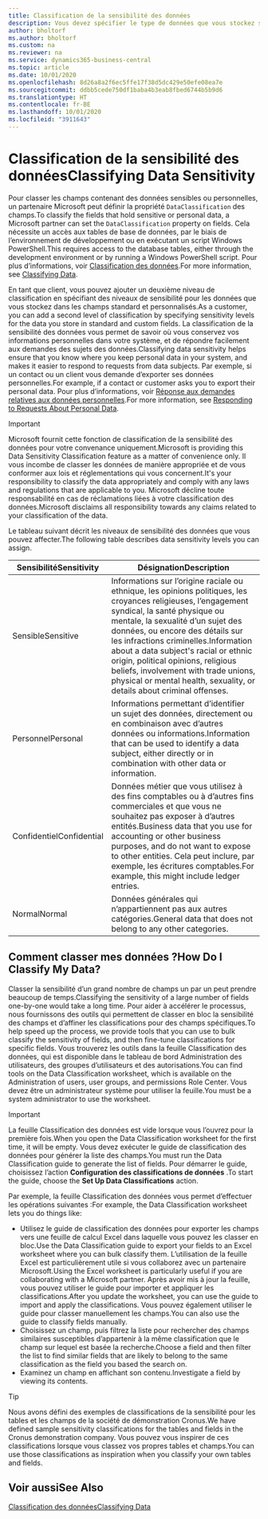 ```yaml
---
title: Classification de la sensibilité des données
description: Vous devez spécifier le type de données que vous stockez sur les personnes afin de pouvoir répondre aux demandes des sujets des données.
author: bholtorf
ms.author: bholtorf
ms.custom: na
ms.reviewer: na
ms.service: dynamics365-business-central
ms.topic: article
ms.date: 10/01/2020
ms.openlocfilehash: 8d26a8a2f6ec5ffe17f38d5dc429e50efe08ea7e
ms.sourcegitcommit: ddbb5cede750df1baba4b3eab8fbed6744b5b9d6
ms.translationtype: HT
ms.contentlocale: fr-BE
ms.lasthandoff: 10/01/2020
ms.locfileid: "3911643"
---
```

# <a name="classifying-data-sensitivity"></a><span data-ttu-id="e5016-103">Classification de la sensibilité des données</span><span class="sxs-lookup"><span data-stu-id="e5016-103">Classifying Data Sensitivity</span></span>
<span data-ttu-id="e5016-104">Pour classer les champs contenant des données sensibles ou personnelles, un partenaire Microsoft peut définir la propriété ```DataClassification``` des champs.</span><span class="sxs-lookup"><span data-stu-id="e5016-104">To classify the fields that hold sensitive or personal data, a Microsoft partner can set the ```DataClassification``` property on fields.</span></span> <span data-ttu-id="e5016-105">Cela nécessite un accès aux tables de base de données, par le biais de l’environnement de développement ou en exécutant un script Windows PowerShell.</span><span class="sxs-lookup"><span data-stu-id="e5016-105">This requires access to the database tables, either through the development environment or by running a Windows PowerShell script.</span></span> <span data-ttu-id="e5016-106">Pour plus d’informations, voir [Classification des données](/dynamics365/business-central/dev-itpro/developer/devenv-classifying-data).</span><span class="sxs-lookup"><span data-stu-id="e5016-106">For more information, see [Classifying Data](/dynamics365/business-central/dev-itpro/developer/devenv-classifying-data).</span></span>  

<span data-ttu-id="e5016-107">En tant que client, vous pouvez ajouter un deuxième niveau de classification en spécifiant des niveaux de sensibilité pour les données que vous stockez dans les champs standard et personnalisés.</span><span class="sxs-lookup"><span data-stu-id="e5016-107">As a customer, you can add a second level of classification by specifying sensitivity levels for the data you store in standard and custom fields.</span></span> <span data-ttu-id="e5016-108">La classification de la sensibilité des données vous permet de savoir où vous conservez vos informations personnelles dans votre système, et de répondre facilement aux demandes des sujets des données.</span><span class="sxs-lookup"><span data-stu-id="e5016-108">Classifying data sensitivity helps ensure that you know where you keep personal data in your system, and makes it easier to respond to requests from data subjects.</span></span> <span data-ttu-id="e5016-109">Par exemple, si un contact ou un client vous demande d’exporter ses données personnelles.</span><span class="sxs-lookup"><span data-stu-id="e5016-109">For example, if a contact or customer asks you to export their personal data.</span></span> <span data-ttu-id="e5016-110">Pour plus d’informations, voir [Réponse aux demandes relatives aux données personnelles](admin-responding-to-requests-about-personal-data.md).</span><span class="sxs-lookup"><span data-stu-id="e5016-110">For more information, see [Responding to Requests About Personal Data](admin-responding-to-requests-about-personal-data.md).</span></span>

> [!Important]
> <span data-ttu-id="e5016-111">Microsoft fournit cette fonction de classification de la sensibilité des données pour votre convenance uniquement.</span><span class="sxs-lookup"><span data-stu-id="e5016-111">Microsoft is providing this Data Sensitivity Classification feature as a matter of convenience only.</span></span> <span data-ttu-id="e5016-112">Il vous incombe de classer les données de manière appropriée et de vous conformer aux lois et réglementations qui vous concernent.</span><span class="sxs-lookup"><span data-stu-id="e5016-112">It's your responsibility to classify the data appropriately and comply with any laws and regulations that are applicable to you.</span></span> <span data-ttu-id="e5016-113">Microsoft décline toute responsabilité en cas de réclamations liées à votre classification des données.</span><span class="sxs-lookup"><span data-stu-id="e5016-113">Microsoft disclaims all responsibility towards any claims related to your classification of the data.</span></span>  

<span data-ttu-id="e5016-114">Le tableau suivant décrit les niveaux de sensibilité des données que vous pouvez affecter.</span><span class="sxs-lookup"><span data-stu-id="e5016-114">The following table describes data sensitivity levels you can assign.</span></span>

|<span data-ttu-id="e5016-115">Sensibilité</span><span class="sxs-lookup"><span data-stu-id="e5016-115">Sensitivity</span></span>|<span data-ttu-id="e5016-116">Désignation</span><span class="sxs-lookup"><span data-stu-id="e5016-116">Description</span></span>|
|----|----|
|<span data-ttu-id="e5016-117">Sensible</span><span class="sxs-lookup"><span data-stu-id="e5016-117">Sensitive</span></span> | <span data-ttu-id="e5016-118">Informations sur l’origine raciale ou ethnique, les opinions politiques, les croyances religieuses, l’engagement syndical, la santé physique ou mentale, la sexualité d’un sujet des données, ou encore des détails sur les infractions criminelles.</span><span class="sxs-lookup"><span data-stu-id="e5016-118">Information about a data subject's racial or ethnic origin, political opinions, religious beliefs, involvement with trade unions, physical or mental health, sexuality, or details about criminal offenses.</span></span> |
|<span data-ttu-id="e5016-119">Personnel</span><span class="sxs-lookup"><span data-stu-id="e5016-119">Personal</span></span> | <span data-ttu-id="e5016-120">Informations permettant d’identifier un sujet des données, directement ou en combinaison avec d’autres données ou informations.</span><span class="sxs-lookup"><span data-stu-id="e5016-120">Information that can be used to identify a data subject, either directly or in combination with other data or information.</span></span>|
|<span data-ttu-id="e5016-121">Confidentiel</span><span class="sxs-lookup"><span data-stu-id="e5016-121">Confidential</span></span> | <span data-ttu-id="e5016-122">Données métier que vous utilisez à des fins comptables ou à d’autres fins commerciales et que vous ne souhaitez pas exposer à d’autres entités.</span><span class="sxs-lookup"><span data-stu-id="e5016-122">Business data that you use for accounting or other business purposes, and do not want to expose to other entities.</span></span> <span data-ttu-id="e5016-123">Cela peut inclure, par exemple, les écritures comptables.</span><span class="sxs-lookup"><span data-stu-id="e5016-123">For example, this might include ledger entries.</span></span>|
|<span data-ttu-id="e5016-124">Normal</span><span class="sxs-lookup"><span data-stu-id="e5016-124">Normal</span></span> | <span data-ttu-id="e5016-125">Données générales qui n’appartiennent pas aux autres catégories.</span><span class="sxs-lookup"><span data-stu-id="e5016-125">General data that does not belong to any other categories.</span></span>|

## <a name="how-do-i-classify-my-data"></a><span data-ttu-id="e5016-126">Comment classer mes données ?</span><span class="sxs-lookup"><span data-stu-id="e5016-126">How Do I Classify My Data?</span></span>
<span data-ttu-id="e5016-127">Classer la sensibilité d’un grand nombre de champs un par un peut prendre beaucoup de temps.</span><span class="sxs-lookup"><span data-stu-id="e5016-127">Classifying the sensitivity of a large number of fields one-by-one would take a long time.</span></span> <span data-ttu-id="e5016-128">Pour aider à accélérer le processus, nous fournissons des outils qui permettent de classer en bloc la sensibilité des champs et d’affiner les classifications pour des champs spécifiques.</span><span class="sxs-lookup"><span data-stu-id="e5016-128">To help speed up the process, we provide tools that you can use to bulk classify the sensitivity of fields, and then fine-tune classifications for specific fields.</span></span> <span data-ttu-id="e5016-129">Vous trouverez les outils dans la feuille Classification des données, qui est disponible dans le tableau de bord Administration des utilisateurs, des groupes d’utilisateurs et des autorisations.</span><span class="sxs-lookup"><span data-stu-id="e5016-129">You can find tools on the Data Classification worksheet, which is available on the Administration of users, user groups, and permissions Role Center.</span></span> <span data-ttu-id="e5016-130">Vous devez être un administrateur système pour utiliser la feuille.</span><span class="sxs-lookup"><span data-stu-id="e5016-130">You must be a system administrator to use the worksheet.</span></span>

> [!Important]
> <span data-ttu-id="e5016-131">La feuille Classification des données est vide lorsque vous l’ouvrez pour la première fois.</span><span class="sxs-lookup"><span data-stu-id="e5016-131">When you open the Data Classification worksheet for the first time, it will be empty.</span></span> <span data-ttu-id="e5016-132">Vous devez exécuter le guide de classification des données pour générer la liste des champs.</span><span class="sxs-lookup"><span data-stu-id="e5016-132">You must run the Data Classification guide to generate the list of fields.</span></span> <span data-ttu-id="e5016-133">Pour démarrer le guide, choisissez l’action **Configuration des classifications de données** .</span><span class="sxs-lookup"><span data-stu-id="e5016-133">To start the guide, choose the **Set Up Data Classifications** action.</span></span>

<span data-ttu-id="e5016-134">Par exemple, la feuille Classification des données vous permet d’effectuer les opérations suivantes :</span><span class="sxs-lookup"><span data-stu-id="e5016-134">For example, the Data Classification worksheet lets you do things like:</span></span>  

* <span data-ttu-id="e5016-135">Utilisez le guide de classification des données pour exporter les champs vers une feuille de calcul Excel dans laquelle vous pouvez les classer en bloc.</span><span class="sxs-lookup"><span data-stu-id="e5016-135">Use the Data Classification guide to export your fields to an Excel worksheet where you can bulk classify them.</span></span> <span data-ttu-id="e5016-136">L’utilisation de la feuille Excel est particulièrement utile si vous collaborez avec un partenaire Microsoft.</span><span class="sxs-lookup"><span data-stu-id="e5016-136">Using the Excel worksheet is particularly useful if you are collaborating with a Microsoft partner.</span></span> <span data-ttu-id="e5016-137">Après avoir mis à jour la feuille, vous pouvez utiliser le guide pour importer et appliquer les classifications.</span><span class="sxs-lookup"><span data-stu-id="e5016-137">After you update the worksheet, you can use the guide to import and apply the classifications.</span></span> <span data-ttu-id="e5016-138">Vous pouvez également utiliser le guide pour classer manuellement les champs.</span><span class="sxs-lookup"><span data-stu-id="e5016-138">You can also use the guide to classify fields manually.</span></span>  
* <span data-ttu-id="e5016-139">Choisissez un champ, puis filtrez la liste pour rechercher des champs similaires susceptibles d’appartenir à la même classification que le champ sur lequel est basée la recherche.</span><span class="sxs-lookup"><span data-stu-id="e5016-139">Choose a field and then filter the list to find similar fields that are likely to belong to the same classification as the field you based the search on.</span></span>  
* <span data-ttu-id="e5016-140">Examinez un champ en affichant son contenu.</span><span class="sxs-lookup"><span data-stu-id="e5016-140">Investigate a field by viewing its contents.</span></span>  

> [!Tip]
> <span data-ttu-id="e5016-141">Nous avons défini des exemples de classifications de la sensibilité pour les tables et les champs de la société de démonstration Cronus.</span><span class="sxs-lookup"><span data-stu-id="e5016-141">We have defined sample sensitivity classifications for the tables and fields in the Cronus demonstration company.</span></span> <span data-ttu-id="e5016-142">Vous pouvez vous inspirer de ces classifications lorsque vous classez vos propres tables et champs.</span><span class="sxs-lookup"><span data-stu-id="e5016-142">You can use those classifications as inspiration when you classify your own tables and fields.</span></span>

## <a name="see-also"></a><span data-ttu-id="e5016-143">Voir aussi</span><span class="sxs-lookup"><span data-stu-id="e5016-143">See Also</span></span>

[<span data-ttu-id="e5016-144">Classification des données</span><span class="sxs-lookup"><span data-stu-id="e5016-144">Classifying Data</span></span>](/dynamics365/business-central/dev-itpro/developer/devenv-classifying-data)  
